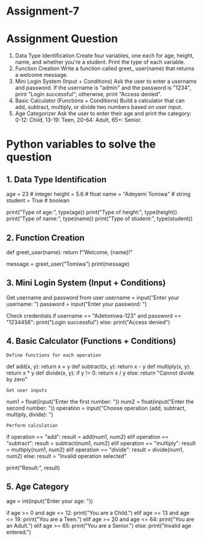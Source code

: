 # Assignment-7
# Assignment Question
1. Data Type Identification
Create four variables, one each for age, height, name, and whether you're a
student. Print the type of each variable.
2. Function Creation
Write a function called greet_ user(name) that returns a welcome message.
3. Mini Login System (Input + Conditions)
Ask the user to enter a username and password. If the username is "admin" and
the password is "1234", print "Login successful"; otherwise, print "Access denied".
4. Basic Calculator (Functions + Conditions)
Build a calculator that can add, subtract, multiply, or divide two numbers based
on user input.
5. Age Categorizer
Ask the user to enter their age and print the category:
0-12: Child, 13-19: Teen, 20-64: Adult, 65+: Senior.
   
 # Python variables to solve the question
## 1. Data Type Identification
   
age = 23            # integer
height = 5.6        # float
name = "Adeyemi Tomiwa"   # string
student = True   # boolean

print("Type of age:", type(age))
print("Type of height:", type(height))
print("Type of name:", type(name))
print("Type of student:", type(student))

## 2. Function Creation
   
  def greet_user(name):
    return f"Welcome, {name}!"

message = greet_user("Tomiwa")
print(message)

## 3. Mini Login System (Input + Conditions)
   
Get username and password from user
username = input("Enter your username: ")
password = input("Enter your password: ")

 Check credentials
if username == "Adetomiwa-123" and password == "1234456":
    print("Login successful")
else:
    print("Access denied")

  ## 4. Basic Calculator (Functions + Conditions)
     
    Define functions for each operation
def add(x, y):
    return x + y
def subtract(x, y):
    return x - y
def multiply(x, y):
    return x * y
def divide(x, y):
    if y != 0:
        return x / y
    else:
        return "Cannot divide by zero"
        
    Get user inputs
num1 = float(input("Enter the first number: "))
num2 = float(input("Enter the second number: "))
operation = input("Choose operation (add, subtract, multiply, divide): ")

    Perform calculation
if operation == "add":
    result = add(num1, num2)
elif operation == "subtract":
    result = subtract(num1, num2)
elif operation == "multiply":
    result = multiply(num1, num2)
elif operation == "divide":
    result = divide(num1, num2)
else:
    result = "Invalid operation selected"

print("Result:", result)
 
## 5. Age Category
   
 age = int(input("Enter your age: "))

if age >= 0 and age <= 12:
    print("You are a Child.")
elif age >= 13 and age <= 19:
    print("You are a Teen.")
elif age >= 20 and age <= 64:
    print("You are an Adult.")
elif age >= 65:
    print("You are a Senior.")
else:
    print("Invalid age entered.")
